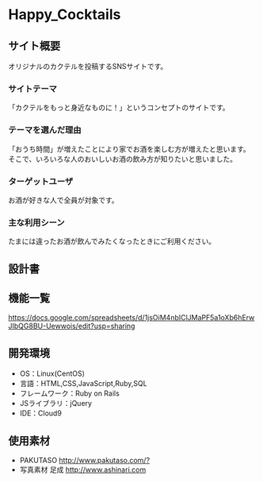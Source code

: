 # Happy_Cocktails

## サイト概要
 オリジナルのカクテルを投稿するSNSサイトです。

### サイトテーマ
「カクテルをもっと身近なものに！」というコンセプトのサイトです。

### テーマを選んだ理由
 「おうち時間」が増えたことにより家でお酒を楽しむ方が増えたと思います。
  そこで、いろいろな人のおいしいお酒の飲み方が知りたいと思いました。

### ターゲットユーザ
 お酒が好きな人で全員が対象です。

### 主な利用シーン
 たまには違ったお酒が飲んでみたくなったときにご利用ください。

## 設計書


## 機能一覧
<https://docs.google.com/spreadsheets/d/1jsOiM4nbIClJMaPF5a1oXb6hErwJIbQG8BU-Uewwois/edit?usp=sharing>

## 開発環境
- OS：Linux(CentOS)
- 言語：HTML,CSS,JavaScript,Ruby,SQL
- フレームワーク：Ruby on Rails
- JSライブラリ：jQuery
- IDE：Cloud9

## 使用素材
- PAKUTASO <http://www.pakutaso.com/?>
- 写真素材 足成 <http://www.ashinari.com>